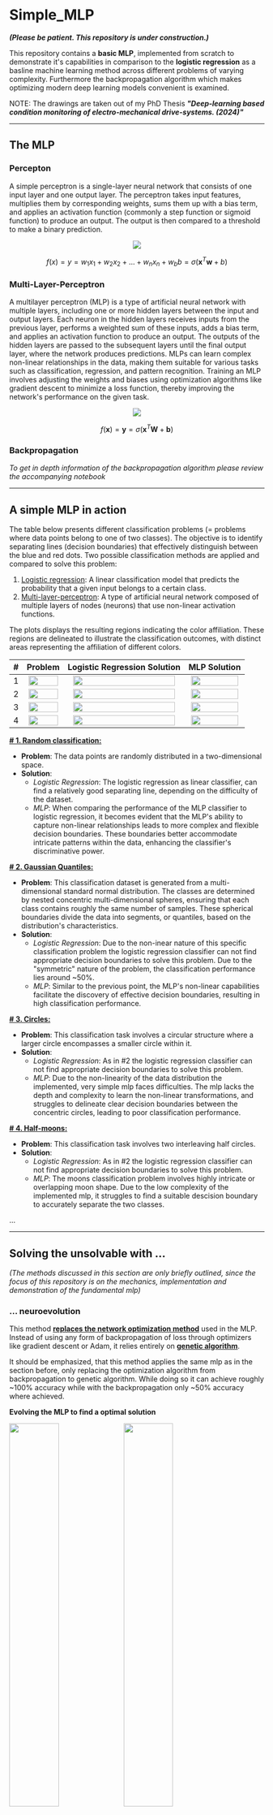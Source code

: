 # Simple_MLP

***(Please be patient. This repository is under construction.)***

This repository contains a **basic MLP**, implemented from scratch to demonstrate it's capabilities in comparison to the **logistic regression** as a basline machine learning method across different problems of varying complexity. Furthermore the backpropagation algorithm which makes optimizing modern deep learning models convenient is examined.

NOTE: The drawings are taken out of my PhD Thesis ***"Deep-learning based condition monitoring of electro-mechanical drive-systems. (2024)"***

---
## The MLP

### Percepton
A simple perceptron is a single-layer neural network that consists of one input layer and one output layer. The perceptron takes input features, multiplies them by corresponding weights, sums them up with a bias term, and applies an activation function (commonly a step function or sigmoid function) to produce an output. The output is then compared to a threshold to make a binary prediction. 

<p align="center">
  <img src="https://github.com/ABr-hub/Simple_MLP/assets/67805783/50c03b32-a7ca-48f5-bac5-934a9b21b5f5" />
</p>

$$f(x) = y = w_1 x_1 + w_2 x_2 + ... + w_n x_n + w_b b= \sigma(\mathbf{x}^T\mathbf{w} + b)$$


### Multi-Layer-Perceptron
A multilayer perceptron (MLP) is a type of artificial neural network with multiple layers, including one or more hidden layers between the input and output layers. Each neuron in the hidden layers receives inputs from the previous layer, performs a weighted sum of these inputs, adds a bias term, and applies an activation function to produce an output. The outputs of the hidden layers are passed to the subsequent layers until the final output layer, where the network produces predictions. MLPs can learn complex non-linear relationships in the data, making them suitable for various tasks such as classification, regression, and pattern recognition. Training an MLP involves adjusting the weights and biases using optimization algorithms like gradient descent to minimize a loss function, thereby improving the network's performance on the given task.

<p align="center">
  <img src="https://github.com/ABr-hub/Simple_MLP/assets/67805783/75e4158c-060c-43d0-b0e1-af2885ac72f0" />
</p>

$$f(\textbf{x}) = \textbf{y} = \sigma (\textbf{x}^T \textbf{W}  + \textbf{b})$$

### Backpropagation
*To get in depth information of the backpropagation algorithm please review the accompanying notebook*

--- 
## A simple MLP in action

The table below presents different classification problems (= problems where data points belong to one of two classes). The objective is to identify separating lines (decision boundaries) that effectively distinguish between the blue and red dots.
Two possible classification methods are applied and compared to solve this problem:

1. <ins>Logistic regression</ins>: A linear classification model that predicts the probability that a given input belongs to a certain class.
2. <ins>Multi-layer-perceptron</ins>: A type of artificial neural network composed of multiple layers of nodes (neurons) that use non-linear activation functions.

The plots displays the resulting regions indicating the color affiliation. These regions are delineated to illustrate the classification outcomes, with distinct areas representing the affiliation of different colors.

| # | Problem     | Logistic Regression Solution | MLP Solution
| :----: |    :----:   |    :----:   |    :----:   |
| 1 | <img src="https://github.com/ABr-hub/Simple_MLP/blob/8cafb31ea28e5df6ea8a2a9b401f74b8f2fdb33f/ressources/Comparison_LR_MLP/Classification_Problem.png" width=95% height=95%> | <img src="https://github.com/ABr-hub/Simple_MLP/blob/7f005a126dae80dfbbd4f285fe9ac52c4f73594a/ressources/Comparison_LR_MLP/Classification_LR.png" width=95% height=95%>  |  <img src="https://github.com/ABr-hub/Simple_MLP/blob/7f005a126dae80dfbbd4f285fe9ac52c4f73594a/ressources/Comparison_LR_MLP/Classification_MLP.png" width=95% height=95%>           |
| 2 | <img src="https://github.com/ABr-hub/Simple_MLP/blob/817fda41d9ca4a699873cd992057347ec36d5d12/ressources/GaussianQuantilesProblem/GaussianQuantiles_Problem.png" width=95% height=95%> | <img src="https://github.com/ABr-hub/Simple_MLP/blob/817fda41d9ca4a699873cd992057347ec36d5d12/ressources/GaussianQuantilesProblem/GaussianQuantiles_LR.png" width=95% height=95%>  |  <img src="https://github.com/ABr-hub/Simple_MLP/blob/817fda41d9ca4a699873cd992057347ec36d5d12/ressources/GaussianQuantilesProblem/GaussianQuantiles_MLP.png" width=95% height=95%>           |
| 3 | <img src="https://github.com/ABr-hub/Simple_MLP/blob/dda64ba3f036427e5fa6fbf7f48ce5e76cc18075/ressources/CirclesProblem/circles_Problem.png" width=95% height=95%> | <img src="https://github.com/ABr-hub/Simple_MLP/blob/dda64ba3f036427e5fa6fbf7f48ce5e76cc18075/ressources/CirclesProblem/circles_LR.png" width=95% height=95%>  |  <img src="https://github.com/ABr-hub/Simple_MLP/blob/08ff0705d35ce800dfb310fda01cddb653f6545c/ressources/CirclesProblem/circles_MLP.png" width=95% height=95%>           |
| 4 | <img src="https://github.com/ABr-hub/Simple_MLP/blob/775fc542d07f9f4ce8e6f9d51c38730eee1b8332/ressources/MoonsProblem/moons_Problem.png" width=95% height=95%> | <img src="https://github.com/ABr-hub/Simple_MLP/blob/775fc542d07f9f4ce8e6f9d51c38730eee1b8332/ressources/MoonsProblem/moons_LR.png" width=95% height=95%>  |  <img src="https://github.com/ABr-hub/Simple_MLP/blob/775fc542d07f9f4ce8e6f9d51c38730eee1b8332/ressources/MoonsProblem/moons_MLP.png" width=95% height=95%>           |

**<ins># 1. Random classification:</ins>**
 * **Problem**: The data points are randomly distributed in a two-dimensional space.
 * **Solution**:
   * *Logistic Regression*:
     The logistic regression as linear classifier, can find a relatively good separating line, depending on the difficulty of the dataset.
   * *MLP*:  When comparing the performance of the MLP classifier to logistic regression, it becomes evident that the MLP's ability to capture non-linear relationships leads to more complex and flexible decision boundaries. These boundaries better accommodate intricate patterns within the data, enhancing the classifier's discriminative power.
   
**<ins># 2. Gaussian Quantiles:</ins>**
 * **Problem**: This classification dataset is generated from a multi-dimensional standard normal distribution. The classes are determined by nested concentric multi-dimensional spheres, ensuring that each class contains roughly the same number of samples. These spherical boundaries divide the data into segments, or quantiles, based on the distribution's characteristics.
 * **Solution**:
   * *Logistic Regression*: Due to the non-inear nature of this specific classification problem the logistic regression classifier can not find appropriate decision boundaries to solve this problem. Due to the "symmetric" nature of the problem, the classification performance lies around ~50%.
   * *MLP*: Similar to the previous point, the MLP's non-linear capabilities facilitate the discovery of effective decision boundaries, resulting in high classification performance.

**<ins># 3. Circles:</ins>**
 * **Problem**: This classification task involves a circular structure where a larger circle encompasses a smaller circle within it.
 * **Solution**:
   * *Logistic Regression*: As in #2 the logistic regression classifier can not find appropriate decision boundaries to solve this problem.
   * *MLP*: Due to the non-linearity of the data distribution the implemented, very simple mlp faces difficulties. The mlp lacks the depth and complexity to learn the non-linear transformations, and struggles to delineate clear decision boundaries between the concentric circles, leading to poor classification performance.

**<ins># 4. Half-moons:</ins>**
 * **Problem**: This classification task involves two interleaving half circles.
 * **Solution**:
   * *Logistic Regression*: As in #2 the logistic regression classifier can not find appropriate decision boundaries to solve this problem.
   * *MLP*: The moons classification problem involves highly intricate or overlapping moon shape. Due to the low complexity of the implemented mlp, it struggles to find a suitable descision boundary to accurately separate the two classes.

...

---

## Solving the unsolvable with ...

*(The methods discussed in this section are only briefly outlined, since the focus of this repository is on the mechanics, implementation and demonstration of the fundamental mlp)*

### ... neuroevolution

This method **<ins>replaces the network optimization method</ins>** used in the MLP. Instead of using any form of backpropagation of loss through optimizers like gradient descent or Adam, it relies entirely on **<ins>genetic algorithm</ins>**.

It should be emphasized, that this method applies the same mlp as in the section before, only replacing the optimization algorithm from backpropagation to genetic algorithm. While doing so it can achieve roughly ~100% accuracy while with the backpropagation only ~50% accuracy where achieved.


**Evolving the MLP to find a optimal solution**

<img src="https://github.com/ABr-hub/Simple_MLP/blob/cc4a45a25e33d38b1b1caeaf0016021131e39ca1/ressources/EvoMLP/circlesEvoMLP.gif"  width=44% height=44%/> <img src="https://github.com/ABr-hub/Simple_MLP/blob/aba9f69ba338625f8c72604fd0a790e52ed589cc/ressources/EvoMLP/MoonsEvoMLP.gif"  width=44% height=44%/>

**Optimal solution via GA**

<img src="https://github.com/ABr-hub/Simple_MLP/blob/019f01a114599b6894e8e4b9d3814f7c98ca0ce1/ressources/EvoMLP/best_nn_gen41.png"  width=44% height=44%/>  <img src="https://github.com/ABr-hub/Simple_MLP/blob/aba9f69ba338625f8c72604fd0a790e52ed589cc/ressources/EvoMLP/Circles_best_nn_gen12.png"  width=44% height=44%/> 

### ... higher complexity

The accompanying images illustrate the iterative problem-solving process observed during the neural network's training phase, featuring a selection of sample problems. As training progresses, notable refinements to the decision boundary are evident, ultimately yielding an accuracy rate surpassing 90% for each respective problem scenario.

<img src="https://github.com/ABr-hub/Simple_MLP/blob/f25321811243281fa3d8e7e76132016ffe8aeb8f/ressources/circlesMLP.gif"  width=44% height=44%/> <img src="https://github.com/ABr-hub/Simple_MLP/blob/f25321811243281fa3d8e7e76132016ffe8aeb8f/ressources/mlpMoon.gif"  width=44% height=44%/>

(The color gradient indicates the confidence of the repective model on the class affiliation.)


---

## Sources 
[1] https://www.youtube.com/watch?v=Ilg3gGewQ5U (Backpropagation)  
[2] https://courses.cs.washington.edu/courses/cse446/18wi/slides/perceptron.pdf (Perceptron)
